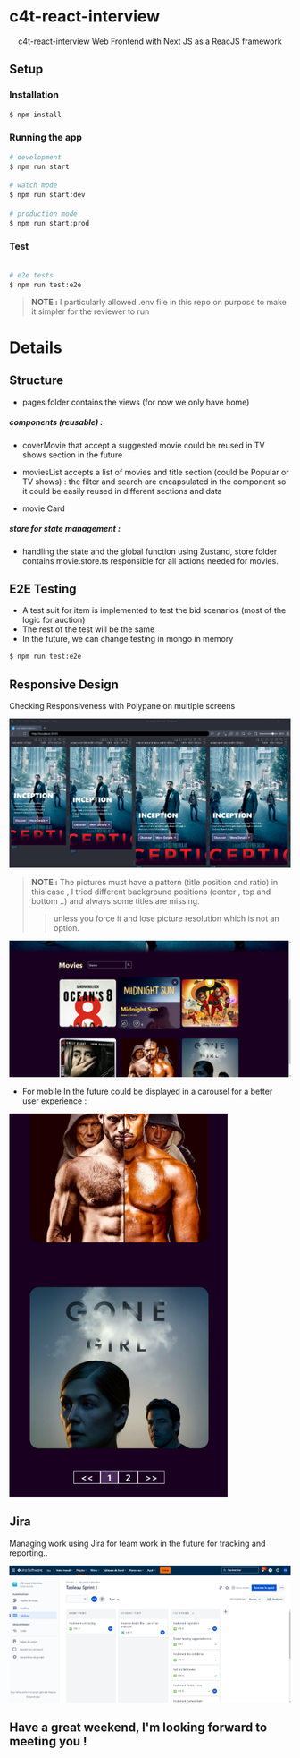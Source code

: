 # c4t-react-interview

<p align="center"> <a >c4t-react-interview</a> Web Frontend with <a >Next JS</a> as a ReacJS framework  
    <p align="center">

</p>

## Setup

### Installation

```bash
$ npm install
```

### Running the app

```bash
# development
$ npm run start

# watch mode
$ npm run start:dev

# production mode
$ npm run start:prod
```

### Test

```bash

# e2e tests
$ npm run test:e2e

```

> **NOTE :**  I particularly allowed .env file in this repo on purpose to make it simpler for the reviewer to run

# Details

## Structure

[//]: # (#### The backend consists of 3 Modules :)

- pages folder contains the views (for now we only have home)

##### components (reusable) :

- coverMovie that accept a suggested movie could be reused in TV shows section in the future

- moviesList accepts a list of movies and title section (could be Popular or TV shows) : the filter and search are
  encapsulated in the component so it could be easily reused in different sections and data
- movie Card

##### store for state management  :

- handling the state and the global function using Zustand, store folder contains movie.store.ts responsible for all
  actions needed for movies.

## E2E Testing

- A test suit for item is implemented to test the bid scenarios (most of the logic for auction)
- The rest of the test will be the same
- In the future, we can change testing in mongo in memory

```bash
$ npm run test:e2e
```

## Responsive Design

Checking Responsiveness with Polypane on multiple screens

<p align="center">
  <a  target="blank"><img src="responsive.png" /></a>
</p>

> **NOTE :**  The pictures must have a pattern (title position and ratio) in this case , I tried different background
> positions (center , top and bottom ..) and always some titles are missing.
>> unless you force it and lose picture resolution which is not an option.

<a  target="blank"><img src="movie-section.png" /></a>

- For mobile In the future could be displayed in a carousel for a better user experience :

<a  target="blank"><img src="phone.png" /></a>

## Jira

Managing work using Jira for team work in the future for tracking and reporting..


<p align="center">
  <a  target="blank"><img src="jira.png" /></a>
</p>

## Have a great weekend, I'm looking forward to meeting you !
